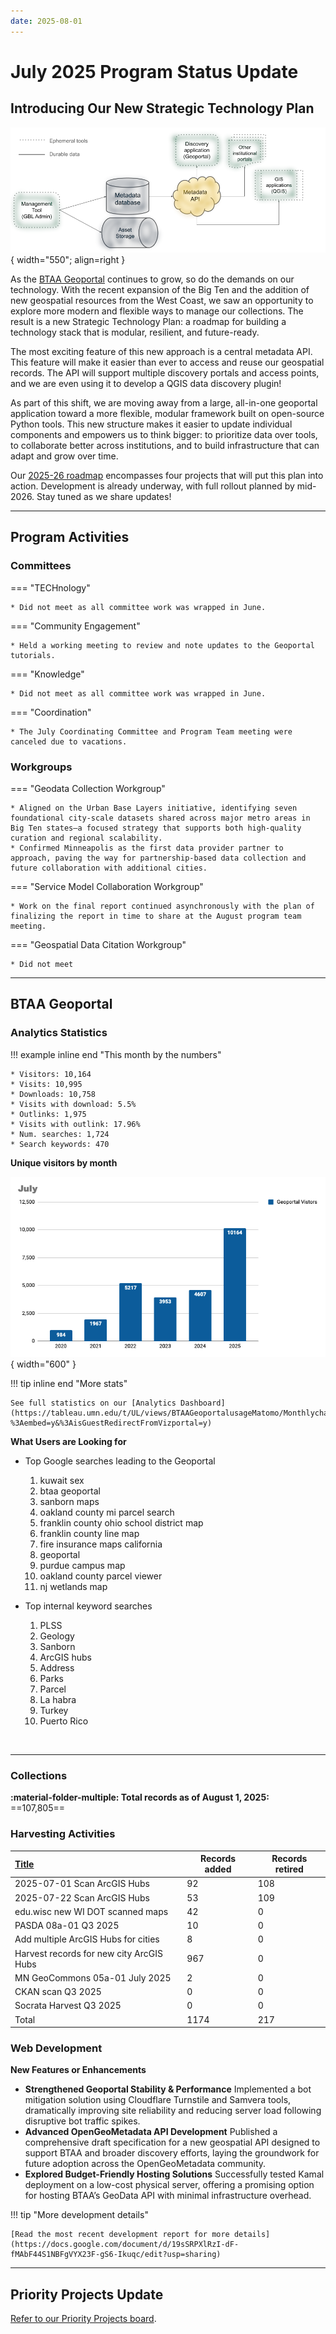 ```yaml
---
date: 2025-08-01
---
```


# July 2025 Program Status Update

## Introducing Our New Strategic Technology Plan

![Overview diagram of proposed BTAA-GIN technology stack](img/techplan2025.png){ width="550"; align=right }

As the [BTAA Geoportal](https://geo.btaa.org/) continues to grow, so do the demands on our technology. With the recent expansion of the Big Ten and the addition of new geospatial resources from the West Coast, we saw an opportunity to explore more modern and flexible ways to manage our collections. The result is a new Strategic Technology Plan: a roadmap for building a technology stack that is modular, resilient, and future-ready.
 <!-- more -->
The most exciting feature of this new approach is a central metadata API. This feature will make it easier than ever to access and reuse our geospatial records. The API will support multiple discovery portals and access points, and we are even using it to develop a QGIS data discovery plugin!
 <!-- more -->
 As part of this shift, we are moving away from a large, all-in-one geoportal application toward a more flexible, modular framework built on open-source Python tools. This new structure makes it easier to update individual components and empowers us to think bigger: to prioritize data over tools, to collaborate better across institutions, and to build infrastructure that can adapt and grow over time. 
 <!-- more -->
Our [2025-26 roadmap](https://gin.btaa.org/technology/tech-plan-2025) encompasses four projects that will put this plan into action. Development is already underway, with full rollout planned by mid-2026. Stay tuned as we share updates!
 <!-- more -->
<hr>

## Program Activities

### Committees

<div class="grid" markdown>


=== "TECHnology"

	* Did not meet as all committee work was wrapped in June.

=== "Community Engagement"

	* Held a working meeting to review and note updates to the Geoportal tutorials.

=== "Knowledge"

	* Did not meet as all committee work was wrapped in June.

=== "Coordination"

	* The July Coordinating Committee and Program Team meeting were canceled due to vacations.

</div>

### Workgroups

<div class="grid" markdown>


=== "Geodata Collection Workgroup"

	* Aligned on the Urban Base Layers initiative, identifying seven foundational city-scale datasets shared across major metro areas in Big Ten states—a focused strategy that supports both high-quality curation and regional scalability.
	* Confirmed Minneapolis as the first data provider partner to approach, paving the way for partnership-based data collection and future collaboration with additional cities.

=== "Service Model Collaboration Workgroup"

	* Work on the final report continued asynchronously with the plan of finalizing the report in time to share at the August program team meeting.

=== "Geospatial Data Citation Workgroup"

	* Did not meet
	
</div>
<hr>


## BTAA Geoportal 

### Analytics Statistics

!!! example inline end "This month by the numbers"

	* Visitors: 10,164
	* Visits: 10,995
	* Downloads: 10,758
	* Visits with download: 5.5%
	* Outlinks: 1,975
	* Visits with outlink: 17.96%
	* Num. searches: 1,724
	* Search keywords: 470

**Unique visitors by month**

![](img/2025-07-monthly-users.png){ width="600" }


!!! tip inline end "More stats"

    See full statistics on our [Analytics Dashboard](https://tableau.umn.edu/t/UL/views/BTAAGeoportalusageMatomo/Monthlycharts?%3Aembed=y&%3AisGuestRedirectFromVizportal=y)


**What Users are Looking for**

<div class="grid cards" markdown>

-   Top Google searches leading to the Geoportal
	
	1. kuwait sex
	1. btaa geoportal
	1. sanborn maps
	1. oakland county mi parcel search
	1. franklin county ohio school district map
	1. franklin county line map
	1. fire insurance maps california
	1. geoportal
	1. purdue campus map
	1. oakland county parcel viewer
	1. nj wetlands map

-   Top internal keyword searches

	1. PLSS
	1. Geology
	1. Sanborn
	1. ArcGIS hubs
	1. Address
	1. Parks
	1. Parcel
	1. La habra
	1. Turkey
	1. Puerto Rico


</div>

<br clear="left"/>

---

### Collections

**:material-folder-multiple: Total records as of August 1, 2025:** ==107,805== 

### Harvesting Activities

| [Title](http://URL) | Records added | Records retired |
| :---- | ----- | ----- |
| 2025-07-01 Scan ArcGIS Hubs | 92 | 108 |
| 2025-07-22 Scan ArcGIS Hubs | 53 | 109 |
| edu.wisc new WI DOT scanned maps | 42 | 0 |
| PASDA 08a-01 Q3 2025 | 10 | 0 |
| Add multiple ArcGIS Hubs for cities | 8 | 0 |
| Harvest records for new city ArcGIS Hubs | 967 | 0 |
| MN GeoCommons 05a-01 July 2025 | 2 | 0 |
| CKAN scan Q3 2025 | 0 | 0 |
| Socrata Harvest Q3 2025 | 0 | 0 |
| Total | 1174 | 217  |


### Web Development

**New Features or Enhancements**

* **Strengthened Geoportal Stability & Performance** Implemented a bot mitigation solution using Cloudflare Turnstile and Samvera tools, dramatically improving site reliability and reducing server load following disruptive bot traffic spikes.
* **Advanced OpenGeoMetadata API Development** Published a comprehensive draft specification for a new geospatial API designed to support BTAA and broader discovery efforts, laying the groundwork for future adoption across the OpenGeoMetadata community.
* **Explored Budget-Friendly Hosting Solutions** Successfully tested Kamal deployment on a low-cost physical server, offering a promising option for hosting BTAA’s GeoData API with minimal infrastructure overhead.


!!! tip "More development details"

	[Read the most recent development report for more details](https://docs.google.com/document/d/19sSRPXlRzI-dF-fMAbF44S1NBFgVYX23F-gS6-Ikuqc/edit?usp=sharing)

---

## Priority Projects Update

[Refer to our Priority Projects board](https://github.com/orgs/geobtaa/projects/22/views/6).


